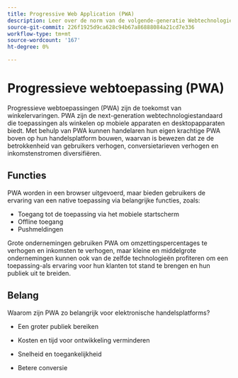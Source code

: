 ```yaml
---
title: Progressive Web Application (PWA)
description: Leer over de norm van de volgende-generatie Webtechnologie voor e-commercesites.
source-git-commit: 226f1925d9ca628c94b67a86888084a21cd7e336
workflow-type: tm+mt
source-wordcount: '167'
ht-degree: 0%

---
```



# Progressieve webtoepassing (PWA)

Progressieve webtoepassingen (PWA) zijn de toekomst van winkelervaringen. PWA zijn de next-generation webtechnologiestandaard die toepassingen als winkelen op mobiele apparaten en desktopapparaten biedt. Met behulp van PWA kunnen handelaren hun eigen krachtige PWA boven op hun handelsplatform bouwen, waarvan is bewezen dat ze de betrokkenheid van gebruikers verhogen, conversietarieven verhogen en inkomstenstromen diversifiëren.

## Functies

PWA worden in een browser uitgevoerd, maar bieden gebruikers de ervaring van een native toepassing via belangrijke functies, zoals:

- Toegang tot de toepassing via het mobiele startscherm
- Offline toegang
- Pushmeldingen

Grote ondernemingen gebruiken PWA om omzettingspercentages te verhogen en inkomsten te verhogen, maar kleine en middelgrote ondernemingen kunnen ook van de zelfde technologieën profiteren om een toepassing-als ervaring voor hun klanten tot stand te brengen en hun publiek uit te breiden.

## Belang

Waarom zijn PWA zo belangrijk voor elektronische handelsplatforms?

- Een groter publiek bereiken

- Kosten en tijd voor ontwikkeling verminderen

- Snelheid en toegankelijkheid

- Betere conversie
